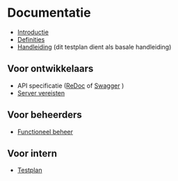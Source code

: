 # Documentatie

* [Introductie](./introductie.md)
* [Definities](./definities.md)
* [Handleiding](./testplan.md) (dit testplan dient als basale handleiding)

## Voor ontwikkelaars

* API specificatie ([ReDoc](https://redocly.github.io/redoc/?url=https://raw.githubusercontent.com/maykinmedia/sdg-invoervoorziening/master/src/openapi.yaml) of [Swagger](https://petstore.swagger.io/?url=https://raw.githubusercontent.com/maykinmedia/sdg-invoervoorziening/master/src/openapi.yaml) )
* [Server vereisten](./server.md)

## Voor beheerders

* [Functioneel beheer](./functioneel_beheer.md)

## Voor intern

* [Testplan](./testplan.md)
